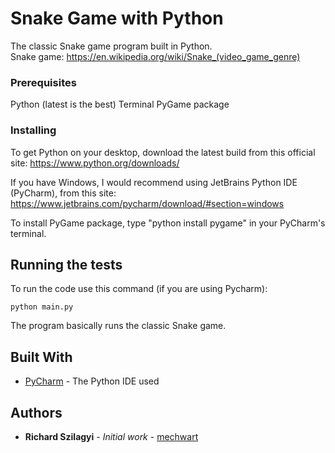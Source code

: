# Snake Game with Python

The classic Snake game program built in Python.   
Snake game: https://en.wikipedia.org/wiki/Snake_(video_game_genre)   

### Prerequisites

Python (latest is the best)
Terminal
PyGame package

### Installing

To get Python on your desktop, download the latest build from this official site:
https://www.python.org/downloads/

If you have Windows, I would recommend using JetBrains Python IDE (PyCharm), from this site:
https://www.jetbrains.com/pycharm/download/#section=windows  

To install PyGame package, type "python install pygame" in your PyCharm's terminal. 

## Running the tests

To run the code use this command (if you are using Pycharm):
```
python main.py
```
The program basically runs the classic Snake game.
 
## Built With

* [PyCharm](https://www.jetbrains.com/pycharm/) - The Python IDE used

## Authors

* **Richard Szilagyi** - *Initial work* - [mechwart](https://github.com/mechwart)

